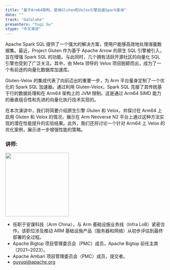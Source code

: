 ```yaml
---
title: "基于Arm64架构，使用Gluten和Velox引擎加速Spark查询"
date: ""
track: "datalake"
presenters: "Yuqi Gu"
stype: "中文演讲"
--- 
```


Apache Spark SQL 提供了一个强大的解决方案，使用户能够高效地处理海量数据集。最近，Project Gluten 作为基于 Apache Arrow 的原生 SQL 引擎被引入，旨在增强 Spark SQL 的功能。与此同时，几个拥有活跃开源社区的向量化 SQL 引擎也受到了广泛关注。其中，由 Meta 领导的 Velox 项目脱颖而出，成为了一个有前途的向量化数据库加速库。

Gluten-Velox 的集成代表了向前迈出的重要一步，为 Arm 平台量身定制了一个优化的 Spark SQL 加速器。通过利用 Gluten-Velox，Spark SQL 克服了其传统基于行的数据处理和在 Arm64 架构上的 JVM 限制。这是通过 Arm64 SIMD 能力的垂直组合性和先进的向量化执行技术实现的。

在本次演讲中，我们将简要介绍原生引擎 Gluten 和 Velox，并探讨在 Arm64 上启用 Gluten 和 Velox 的情况，展示在 Arm Neoverse N2 平台上通过这种方法实现的潜在性能提升的实验结果。此外，我们还将讨论一个针对 Arm64 上 Velox 的优化案例，展示进一步增强性能的策略。

### 讲师:

<img src="https://sessionize.com/image/c0c6-400o400o1-ssHnQc9M2G2yMbua5opioP.jpg" width="200" /><br/>

- 任职于安谋科技（Arm China），与 Arm 基础设施业务线（Infra LoB）紧密合作。该职位涉及推动 ARM 基础设施产品（服务器和网络）从初步评估到最终部署的全过程。
- Apache Bigtop 项目管理委员会（PMC）成员，Apache Bigtop 前任主席（2021~2023）。
- Apache Ambari 项目管理委员会（PMC）成员，提交者。
- guyuqi@apache.org